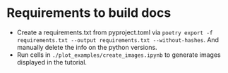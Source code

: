 # Requirements to build docs

-   Create a requirements.txt from pyproject.toml via `poetry export -f requirements.txt --output requirements.txt --without-hashes`.
    And manually delete the info on the python versions.
-   Run cells in `./plot_examples/create_images.ipynb` to generate images displayed in the tutorial.
